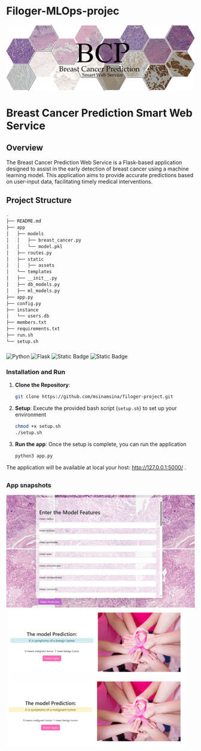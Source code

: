 
# Filoger-MLOps-projec

![Alt text](./app/static/assets/img4.png)
# Breast Cancer Prediction Smart Web Service

## Overview

The Breast Cancer Prediction Web Service is a Flask-based application designed to assist in the early detection of breast cancer using a machine learning model. This application aims to provide accurate predictions based on user-input data, facilitating timely medical interventions.

## Project Structure
```bash
.
├── README.md
├── app
│   ├── models
│   │   ├── breast_cancer.py
│   │   └── model.pkl
│   ├── routes.py
│   ├── static
│   │   ├── assets
│   └── templates
│   ├── __init__.py
│   ├── db_models.py
│   ├── ml_models.py
├── app.py
├── config.py
├── instance
│   └── users.db
├── members.txt
├── requirements.txt
├── run.sh
└── setup.sh
```

###
![Python](https://img.shields.io/badge/Python-3.x-blue.svg) 
![Flask](https://img.shields.io/badge/Flask-2.x-blue.svg) 
![Static Badge](https://img.shields.io/badge/html-orange.svg)
![Static Badge](https://img.shields.io/badge/CSS-BS-green.svg)


### Installation and Run

1. **Clone the Repository**:
   ```bash
   git clone https://github.com/msinamsina/filoger-project.git
   ```

2. **Setup**: Execute the provided bash script (`setup.sh`) to set up your environment 
   ```bash 
   chmod +x setup.sh
   ./setup.sh 
   ```
3. **Run the app**: Once the setup is complete, you can run the application 
   ```bash 
   python3 app.py
   ```


The application will be available at local your host:  http://127.0.0.1:5000/ .


## 
### App snapshots

<div style="text-align: center;"><img src="./app/static/assets/web_snapshot1.JPG" alt="drawing" style="width:680px; height=350px;"/></div>
<img src="./app/static/assets/web_snapshot2.JPG" alt="drawing" style="width:480px; height=550px;"/> 
<img src="./app/static/assets/web_snapshot3.JPG" alt="drawing" style="width:480px; height=550px;"/> 

